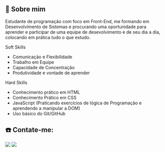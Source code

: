 ## 👻 Sobre mim
Estudante de programação com foco em Front-End, me formando em Desenvolvimento de Sistemas e procurando uma oportunidade para aprender e participar de uma equipe de desevolvimento e de seu dia a dia, colocando em prática tudo o que estudo.

Soft Skills
 - Comunicação e Flexibilidade      
 - Trabalho em Equipe 
 - Capacidade de Concentração
 - Produtividade e vontade de aprender
  
 Hard Skills
 - Conhecimento prático em HTML
 - Conhecimento Prático em CSS
 - JavaScript (Praticando exercícios de lógica de Programação e aprendendo a manipular a DOM)
 - Uso básico do Git/GitHub

## ☎️ Contate-me:
<a href = "wine.barbosa@gmail.com"><img src="https://img.shields.io/badge/Gmail-D14836?style=for-the-badge&logo=gmail&logoColor=white" target="_blank"></a>
<a href="https://www.linkedin.com/in/winebarboza/" target="_blank"><img src="https://img.shields.io/badge/-LinkedIn-%230077B5?style=for-the-badge&logo=linkedin&logoColor=white" target="_blank"></a>   
